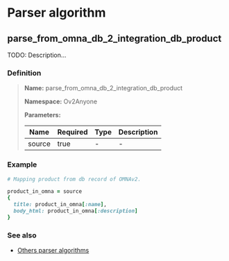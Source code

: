 # Parser algorithm
 
## parse_from_omna_db_2_integration_db_product

TODO: Description...
    
### Definition

> **Name:** parse_from_omna_db_2_integration_db_product
> 
> **Namespace:** Ov2Anyone
>
> **Parameters:**
> 
> | Name | Required | Type | Description |
> | ---- | -------- | ---- | ----------- |
> | source | true | - | - |

### Example
```ruby
# Mapping product from db record of OMNAv2.

product_in_omna = source
{
  title: product_in_omna[:name],
  body_html: product_in_omna[:description]
}
```

### See also
* [Others parser algorithms](overview?id=parse_from_omna_db_2_integration_db_product)